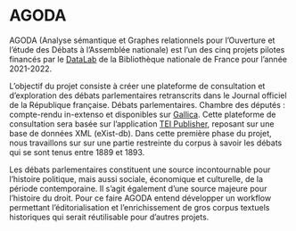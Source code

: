 # AGODA

AGODA (Analyse sémantique et Graphes relationnels pour l’Ouverture et l’étude des Débats à l’Assemblée nationale) est l’un des cinq projets pilotes financés par le [DataLab](https://www.bnf.fr/fr/bnf-datalab) de la Bibliothèque nationale de France pour l’année 2021-2022.

L’objectif du projet consiste à créer une plateforme de consultation et d’exploration des débats parlementaires retranscrits dans le Journal officiel de la République française. Débats parlementaires. Chambre des députés : compte-rendu in-extenso et disponibles sur [Gallica](https://gallica.bnf.fr/ark:/12148/cb328020951/date.item). Cette plateforme de consultation sera basée sur l’application [TEI Publisher](https://teipublisher.com/index.html), reposant sur une base de données XML (eXist-db). Dans cette première phase du projet, nous travaillons sur sur une partie restreinte du corpus à savoir les débats qui se sont tenus entre 1889 et 1893.

Les débats parlementaires constituent une source incontournable pour l’histoire politique, mais aussi sociale, économique et culturelle, de la période contemporaine. Il s’agit également d’une source majeure pour l’histoire du droit. Pour ce faire AGODA entend développer un workflow permettant l’éditorialisation et l’enrichissement de gros corpus textuels historiques qui serait réutilisable pour d’autres projets.
